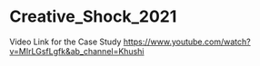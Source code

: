 # Creative_Shock_2021
Video Link for the Case Study
https://www.youtube.com/watch?v=MIrLGsfLgfk&ab_channel=Khushi
